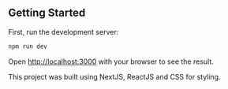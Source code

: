 ## Getting Started

First, run the development server:

```bash
npm run dev
```

Open [http://localhost:3000](http://localhost:3000) with your browser to see the result.

This project was built using NextJS, ReactJS and CSS for styling.
